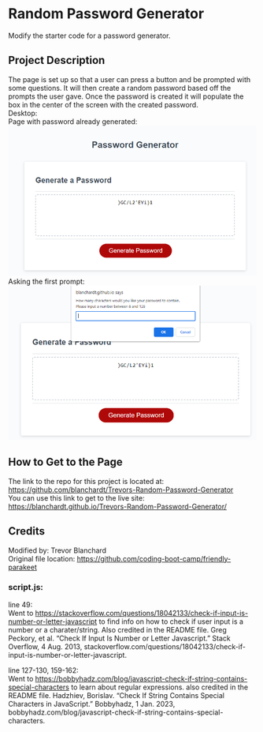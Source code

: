 # Random Password Generator  
Modify the starter code for a password generator.

## Project Description
The page is set up so that a user can press a button and be prompted with some questions.  It will then create a  random password 
based off the prompts the user gave.  Once the password is created it will populate the box in the center of the screen with the 
created password.  
Desktop:   
Page with password already generated:  
![The page with the password ")GC/L2'EYi}1" generated.](./assets/images/page_with_password.png)  
Asking the first prompt:  
![First prompt which is asking the user to "How many characters would you like your password to contain.  Please input a number between 8 and 128".](./assets/images/first_prompt.png)  

## How to Get to the Page
The link to the repo for this project is located at: https://github.com/blanchardt/Trevors-Random-Password-Generator   
You can use this link to get to the live site: https://blanchardt.github.io/Trevors-Random-Password-Generator/  

## Credits
Modified by: Trevor Blanchard  
Original file location: https://github.com/coding-boot-camp/friendly-parakeet  

### script.js:  

line 49:  
Went to https://stackoverflow.com/questions/18042133/check-if-input-is-number-or-letter-javascript to find info on how to check 
if user input is a number or a charater/string.  Also credited in the README file.
Greg Peckory, et al. “Check If Input Is Number or Letter Javascript.” Stack Overflow, 4 Aug. 2013, 
    stackoverflow.com/questions/18042133/check-if-input-is-number-or-letter-javascript.  

line 127-130, 159-162:  
Went to https://bobbyhadz.com/blog/javascript-check-if-string-contains-special-characters to learn about regular expressions.
also credited in the README file.
Hadzhiev, Borislav. “Check If String Contains Special Characters in JavaScript.” Bobbyhadz, 1 Jan. 2023, 
    bobbyhadz.com/blog/javascript-check-if-string-contains-special-characters.  